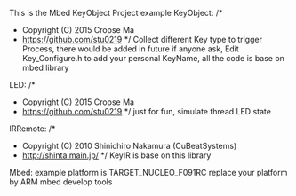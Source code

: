 This is the Mbed KeyObject Project example
KeyObject:
/*
*	Copyright (C) 2015 Cropse Ma
*	https://github.com/stu0219
*/
	Collect different Key type to trigger Process, there would be added in future if anyone ask, Edit Key_Configure.h to add your personal KeyName, all the code is base on mbed library


LED:
/*
*	Copyright (C) 2015 Cropse Ma
*	https://github.com/stu0219
*/
	just for fun, simulate thread LED state

IRRemote:
/*
*	Copyright (C) 2010 Shinichiro Nakamura (CuBeatSystems)
*	http://shinta.main.jp/
*/
KeyIR is base on this library

Mbed:
	example platform is TARGET_NUCLEO_F091RC replace your platform by ARM mbed develop tools